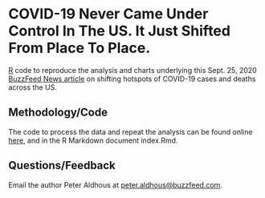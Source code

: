# COVID-19 Never Came Under Control In The US. It Just Shifted From Place To Place.

[R](https://www.r-project.org/) code to reproduce the analysis and charts underlying this Sept. 25, 2020 [BuzzFeed News article](https://www.buzzfeednews.com/article/peteraldhous/us-coronavirus-patchwork-pandemic-maps) on shifting hotspots of COVID-19 cases and deaths across the US.

## Methodology/Code

The code to process the data and repeat the analysis can be found online [here](https://buzzfeednews.github.io/2020-09-patchwork-pandemic/), and in the R Markdown document index.Rmd.


## Questions/Feedback

Email the author Peter Aldhous at peter.aldhous@buzzfeed.com.